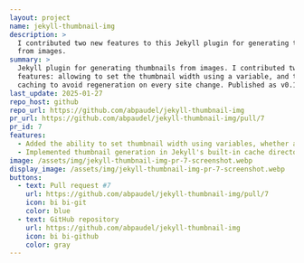 ```yaml
---
layout: project
name: jekyll-thumbnail-img
description: >
  I contributed two new features to this Jekyll plugin for generating thumbnails
  from images.
summary: >
  Jekyll plugin for generating thumbnails from images. I contributed two new
  features: allowing to set the thumbnail width using a variable, and thumbnail
  caching to avoid regeneration on every site change. Published as v0.1.3.
last_update: 2025-01-27
repo_host: github
repo_url: https://github.com/abpaudel/jekyll-thumbnail-img
pr_url: https://github.com/abpaudel/jekyll-thumbnail-img/pull/7
pr_id: 7
features:
  - Added the ability to set thumbnail width using variables, whether assigned in the template or from Front Matter, making the plugin more flexible.
  - Implemented thumbnail generation in Jekyll's built-in cache directory, copying them to the destination only when needed. This prevents regenerating all thumbnails every time any file changes in the Jekyll site, significantly improving build times.
image: /assets/img/jekyll-thumbnail-img-pr-7-screenshot.webp
display_image: /assets/img/jekyll-thumbnail-img-pr-7-screenshot.webp
buttons:
  - text: Pull request #7
    url: https://github.com/abpaudel/jekyll-thumbnail-img/pull/7
    icon: bi bi-git
    color: blue
  - text: GitHub repository
    url: https://github.com/abpaudel/jekyll-thumbnail-img
    icon: bi bi-github
    color: gray
---
```


